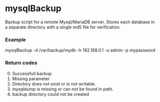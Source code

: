# mysqlBackup
Backup script for a remote Mysql/MariaDB server. Stores each database in a separate directory with a single md5 file for verification.

### Example
mysqlBackup -d /var/backup/mydb -h 192.168.0.1 -u admin -p mypassword

### Return codes
0) Successfull backup
1) Missing parameter
2) Directory does not exist or is not writable.
3) mysqldump is missing or can not be found in path.
4) backup directory could not be created
